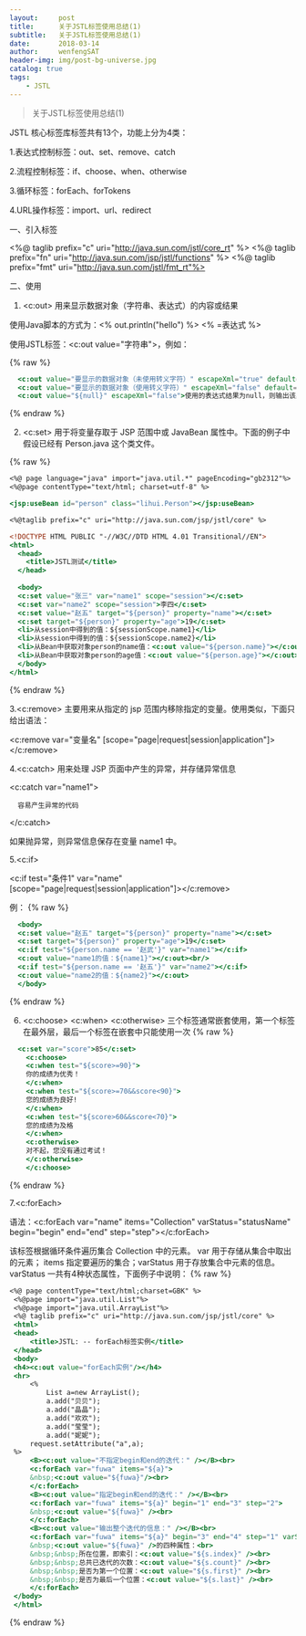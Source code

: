```yaml
---
layout:     post
title:      关于JSTL标签使用总结(1)
subtitle:   关于JSTL标签使用总结(1)
date:       2018-03-14
author:     wenfengSAT
header-img: img/post-bg-universe.jpg
catalog: true
tags:
    - JSTL
---
```


>关于JSTL标签使用总结(1)




JSTL 核心标签库标签共有13个，功能上分为4类：

1.表达式控制标签：out、set、remove、catch

2.流程控制标签：if、choose、when、otherwise

3.循环标签：forEach、forTokens

4.URL操作标签：import、url、redirect


一、引入标签

<%@ taglib prefix="c" uri="http://java.sun.com/jstl/core_rt" %>
<%@ taglib prefix="fn" uri="http://java.sun.com/jsp/jstl/functions" %>
<%@ taglib prefix="fmt" uri="http://java.sun.com/jstl/fmt_rt"%>


二、使用

1. <c:out> 用来显示数据对象（字符串、表达式）的内容或结果

使用Java脚本的方式为：<% out.println("hello") %>  <% =表达式 %>

使用JSTL标签：<c:out value="字符串">，例如：

{% raw %}
```hbs
  <c:out value="要显示的数据对象（未使用转义字符）" escapeXml="true" default="默认值"></c:out>
  <c:out value="要显示的数据对象（使用转义字符）" escapeXml="false" default="默认值"></c:out>
  <c:out value="${null}" escapeXml="false">使用的表达式结果为null，则输出该默认值</c:out>

```
{% endraw %}

2. <c:set> 用于将变量存取于 JSP 范围中或 JavaBean 属性中。下面的例子中假设已经有 Person.java 这个类文件。

{% raw %}
```hbs
<%@ page language="java" import="java.util.*" pageEncoding="gb2312"%>
<%@page contentType="text/html; charset=utf-8" %>

<jsp:useBean id="person" class="lihui.Person"></jsp:useBean>

<%@taglib prefix="c" uri="http://java.sun.com/jsp/jstl/core" %>

<!DOCTYPE HTML PUBLIC "-//W3C//DTD HTML 4.01 Transitional//EN">
<html>
  <head>
    <title>JSTL测试</title>
  </head>
  
  <body>
  <c:set value="张三" var="name1" scope="session"></c:set>
  <c:set var="name2" scope="session">李四</c:set>
  <c:set value="赵五" target="${person}" property="name"></c:set>
  <c:set target="${person}" property="age">19</c:set>
  <li>从session中得到的值：${sessionScope.name1}</li>
  <li>从session中得到的值：${sessionScope.name2}</li>
  <li>从Bean中获取对象person的name值：<c:out value="${person.name}"></c:out></li>
  <li>从Bean中获取对象person的age值：<c:out value="${person.age}"></c:out></li>
  </body>
</html>

```
{% endraw %}

3.<c:remove> 主要用来从指定的 jsp 范围内移除指定的变量。使用类似，下面只给出语法：

<c:remove var="变量名" [scope="page|request|session|application"]></c:remove>


4.<c:catch> 用来处理 JSP 页面中产生的异常，并存储异常信息

<c:catch var="name1">

      容易产生异常的代码

</c:catch>

如果抛异常，则异常信息保存在变量 name1 中。

5.<c:if>

<c:if test="条件1" var="name" [scope="page|request|session|application"]></c:remove>

例：
{% raw %}
```hbs
  <body>
  <c:set value="赵五" target="${person}" property="name"></c:set>
  <c:set target="${person}" property="age">19</c:set>
  <c:if test="${person.name == '赵武'}" var="name1"></c:if>
  <c:out value="name1的值：${name1}"></c:out><br/>
  <c:if test="${person.name == '赵五'}" var="name2"></c:if>
  <c:out value="name2的值：${name2}"></c:out>
  </body>

```
{% endraw %}

6. <c:choose> <c:when> <c:otherwise> 三个标签通常嵌套使用，第一个标签在最外层，最后一个标签在嵌套中只能使用一次
{% raw %}
```hbs
  <c:set var="score">85</c:set>
    <c:choose>
    <c:when test="${score>=90}">
    你的成绩为优秀！
    </c:when>
    <c:when test="${score>=70&&score<90}">
    您的成绩为良好!
    </c:when>
    <c:when test="${score>60&&score<70}">
    您的成绩为及格
    </c:when>
    <c:otherwise>
    对不起，您没有通过考试！
    </c:otherwise>
    </c:choose>

```
{% endraw %}

7.<c:forEach>

语法：<c:forEach var="name" items="Collection" varStatus="statusName" begin="begin" end="end" step="step"></c:forEach>

该标签根据循环条件遍历集合 Collection 中的元素。 var 用于存储从集合中取出的元素；
items 指定要遍历的集合；varStatus 用于存放集合中元素的信息。varStatus 一共有4种状态属性，下面例子中说明：
{% raw %}
```hbs
<%@ page contentType="text/html;charset=GBK" %>
 <%@page import="java.util.List"%>
 <%@page import="java.util.ArrayList"%>
 <%@ taglib prefix="c" uri="http://java.sun.com/jsp/jstl/core" %>
 <html>
 <head>
     <title>JSTL: -- forEach标签实例</title>
 </head>
 <body>
 <h4><c:out value="forEach实例"/></h4>
 <hr>
     <% 
         List a=new ArrayList();
         a.add("贝贝");
         a.add("晶晶");
         a.add("欢欢");
         a.add("莹莹");
         a.add("妮妮");
     request.setAttribute("a",a);
 %>
     <B><c:out value="不指定begin和end的迭代：" /></B><br>
     <c:forEach var="fuwa" items="${a}">
     &nbsp;<c:out value="${fuwa}"/><br>
     </c:forEach>
     <B><c:out value="指定begin和end的迭代：" /></B><br>
     <c:forEach var="fuwa" items="${a}" begin="1" end="3" step="2">
     &nbsp;<c:out value="${fuwa}" /><br>
     </c:forEach>
     <B><c:out value="输出整个迭代的信息：" /></B><br>
     <c:forEach var="fuwa" items="${a}" begin="3" end="4" step="1" varStatus="s">
     &nbsp;<c:out value="${fuwa}" />的四种属性：<br>
     &nbsp;&nbsp;所在位置，即索引：<c:out value="${s.index}" /><br>
     &nbsp;&nbsp;总共已迭代的次数：<c:out value="${s.count}" /><br>
     &nbsp;&nbsp;是否为第一个位置：<c:out value="${s.first}" /><br>
     &nbsp;&nbsp;是否为最后一个位置：<c:out value="${s.last}" /><br>
     </c:forEach>
 </body>
 </html>

```
{% endraw %}

